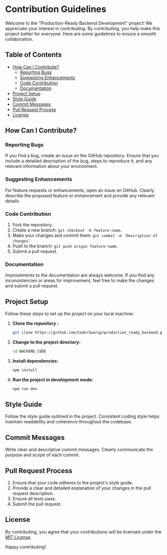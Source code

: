 # Contribution Guidelines

Welcome to the "Production-Ready Backend Development" project! We appreciate your interest in contributing. By contributing, you help make this project better for everyone. Here are some guidelines to ensure a smooth collaboration.

## Table of Contents

- [How Can I Contribute?](#how-can-i-contribute)
  - [Reporting Bugs](#reporting-bugs)
  - [Suggesting Enhancements](#suggesting-enhancements)
  - [Code Contribution](#code-contribution)
  - [Documentation](#documentation)
- [Project Setup](#project-setup)
- [Style Guide](#style-guide)
- [Commit Messages](#commit-messages)
- [Pull Request Process](#pull-request-process)
- [License](#license)

## How Can I Contribute?

### Reporting Bugs

If you find a bug, create an issue on the GitHub repository. Ensure that you include a detailed description of the bug, steps to reproduce it, and any relevant information about your environment.

### Suggesting Enhancements

For feature requests or enhancements, open an issue on GitHub. Clearly describe the proposed feature or enhancement and provide any relevant details.

### Code Contribution

1. Fork the repository.
2. Create a new branch: `git checkout -b feature-name`.
3. Make your changes and commit them: `git commit -m 'Description of changes'`.
4. Push to the branch: `git push origin feature-name`.
5. Submit a pull request.

### Documentation

Improvements to the documentation are always welcome. If you find any inconsistencies or areas for improvement, feel free to make the changes and submit a pull request.

## Project Setup

Follow these steps to set up the project on your local machine:

1. **Clone the repository :**

   ```bash
   git clone https://github.com/CoderSwarup/production_ready_backend.git
   ```

2. **Change to the project directory:**

   ```bash
   cd BACKEND_CODE

   ```

3. **Install dependencies:**

   ```bash
   npm install
   ```

4. **Run the project in development mode:**

   ```bash
   npm run dev
   ```

## Style Guide

Follow the style guide outlined in the project. Consistent coding style helps maintain readability and coherence throughout the codebase.

## Commit Messages

Write clear and descriptive commit messages. Clearly communicate the purpose and scope of each commit.

## Pull Request Process

1. Ensure that your code adheres to the project's style guide.
2. Provide a clear and detailed explanation of your changes in the pull request description.
3. Ensure all tests pass.
4. Submit the pull request.

## License

By contributing, you agree that your contributions will be licensed under the [MIT License](LICENSE).

Happy contributing!
